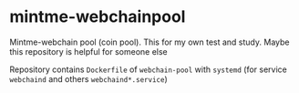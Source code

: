 # mintme-webchainpool
Mintme-webchain pool (coin pool). This for my own test and study. Maybe this repository is helpful for someone else

Repository contains <code>Dockerfile</code> of <code>webchain-pool</code> with <code>systemd</code> (for service <code>webchaind</code> and others <code>webchaind*.service</code>)
